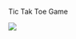 Tic Tak Toe Game

<img src="https://github.com/user-attachments/assets/854bac7b-a2e0-4092-abae-1a95ef38532c">
